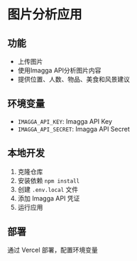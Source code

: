 # 图片分析应用

## 功能
- 上传图片
- 使用Imagga API分析图片内容
- 提供位置、人数、物品、美食和风景建议

## 环境变量
- `IMAGGA_API_KEY`: Imagga API Key
- `IMAGGA_API_SECRET`: Imagga API Secret

## 本地开发
1. 克隆仓库
2. 安装依赖 `npm install`
3. 创建 `.env.local` 文件
4. 添加 Imagga API 凭证
5. 运行应用

## 部署
通过 Vercel 部署，配置环境变量
